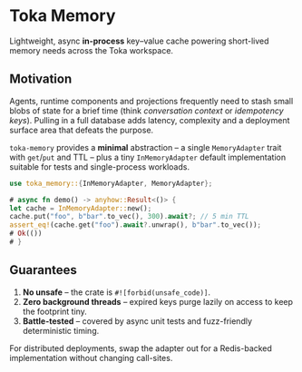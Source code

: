 # Toka Memory

Lightweight, async **in-process** key–value cache powering short-lived memory needs across the Toka workspace.

## Motivation
Agents, runtime components and projections frequently need to stash small blobs of state for a brief time (think *conversation context* or *idempotency keys*).  Pulling in a full database adds latency, complexity and a deployment surface area that defeats the purpose.

`toka-memory` provides a **minimal** abstraction – a single `MemoryAdapter` trait with `get`/`put` and TTL – plus a tiny `InMemoryAdapter` default implementation suitable for tests and single-process workloads.

```rust
use toka_memory::{InMemoryAdapter, MemoryAdapter};

# async fn demo() -> anyhow::Result<()> {
let cache = InMemoryAdapter::new();
cache.put("foo", b"bar".to_vec(), 300).await?; // 5 min TTL
assert_eq!(cache.get("foo").await?.unwrap(), b"bar".to_vec());
# Ok(())
# }
```

## Guarantees
1. **No unsafe** – the crate is `#![forbid(unsafe_code)]`.
2. **Zero background threads** – expired keys purge lazily on access to keep the footprint tiny.
3. **Battle-tested** – covered by async unit tests and fuzz-friendly deterministic timing.

For distributed deployments, swap the adapter out for a Redis-backed implementation without changing call-sites. 